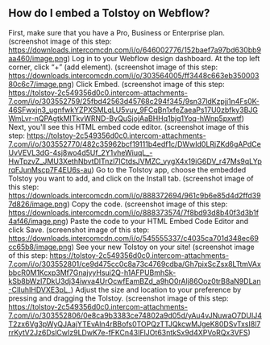 ## How do I embed a Tolstoy on Webflow?

First, make sure that you have a Pro, Business or Enterprise plan. (screenshot image of this step: https://downloads.intercomcdn.com/i/o/646002776/152baef7a97bd630bb9aa460/image.png)
Log in to your Webflow design dashboard. At the top left corner, click “+” (add element). (screenshot image of this step: https://downloads.intercomcdn.com/i/o/303564005/ff3448c663eb35000380c6c7/image.png)
Click Embed. (screenshot image of this step: https://tolstoy-2c549356d0c0.intercom-attachments-7.com/i/o/303552759/25fbd42563d45768c294f345/9sn37ldKzpjj1n4Fs0K-46SFwxjn3_ugnfwkYZPXSMLqLU5vuy_9FCqBn1xfeZaeaPs17U0zbfky3BJGWmLvr-nQPAgtkMITkvWRND-ByQuSjojAaBHHq1bjg1Yoq-hWnp5pxwtf)
Next, you'll see this HTML embed code editor. (screenshot image of this step: https://tolstoy-2c549356d0c0.intercom-attachments-7.com/i/o/303552770/482c35962bcf19111b4edf1c/DWwId0LRjZKd6gAPdCeUvVEVL3dG-4sj8wo4d5Uf_2Y1vheWiuqL_-HwTpzvZ_JMU3XethNbvtDlTnzl7ICtdsJVMZC_vygX4x19iG6DV_r47Ms9qLYprqFJunMscp7F4EU6s-au) 
Go to the Tolstoy app, choose the embedded Tolstoy you want to add, and click on the Install tab. (screenshot image of this step: https://downloads.intercomcdn.com/i/o/888372694/961c9b6e85d4d2ffd397d826/image.png)
Copy the code. (screenshot image of this step: https://downloads.intercomcdn.com/i/o/888373574/7f8bd93d8b40f3d3b1f4af46/image.png)
Paste the code to your HTML Embed Code Editor and click Save. (screenshot image of this step: https://downloads.intercomcdn.com/i/o/545555337/c4035ca701d348ec69cc65b8/image.png)
See your new Tolstoy on your site! (screenshot image of this step: https://tolstoy-2c549356d0c0.intercom-attachments-7.com/i/o/303552801/ce9d475cc0c8a73c4769cdba/Gh7pixScZsx8LTtmVAxbbcR0M1Kcxp3Mf7GnajyyHsui2Q-h1AFPUBmhSk-kSb8bWzI7DkU3dj34iwva4UrOcwfEamBZd_a9hO0rAlj86Ooz0trB8aN9DLan-CIIuhIHDVXE3pL_)
Adjust the size and location to your preference by pressing and dragging the Tolstoy. (screenshot image of this step: https://tolstoy-2c549356d0c0.intercom-attachments-7.com/i/o/303552806/0e8ca9b3383ce74802a9d05d/yAu4vJNuwaO7DUIJ4T2zx6Vg3pWyQJAajYTEvAln4rBBofs0TOPQzTTJQkcwMJgeK80DSvTxsI8l7rrKytV2Jz6DslCwIz9LDwK7e-fFKCn43IFlJOt63ntkSx9d4XPVoRQx3VFS)
​